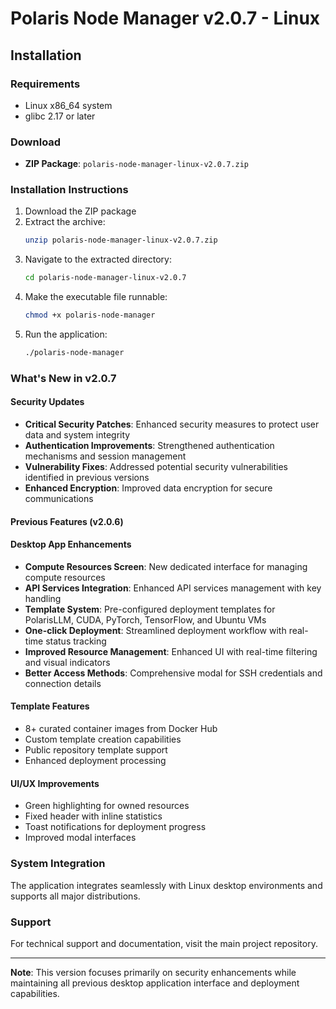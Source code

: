 # Polaris Node Manager v2.0.7 - Linux

## Installation

### Requirements
- Linux x86_64 system
- glibc 2.17 or later

### Download
- **ZIP Package**: `polaris-node-manager-linux-v2.0.7.zip`

### Installation Instructions

1. Download the ZIP package
2. Extract the archive:
   ```bash
   unzip polaris-node-manager-linux-v2.0.7.zip
   ```
3. Navigate to the extracted directory:
   ```bash
   cd polaris-node-manager-linux-v2.0.7
   ```
4. Make the executable file runnable:
   ```bash
   chmod +x polaris-node-manager
   ```
5. Run the application:
   ```bash
   ./polaris-node-manager
   ```

### What's New in v2.0.7

#### Security Updates
- **Critical Security Patches**: Enhanced security measures to protect user data and system integrity
- **Authentication Improvements**: Strengthened authentication mechanisms and session management
- **Vulnerability Fixes**: Addressed potential security vulnerabilities identified in previous versions
- **Enhanced Encryption**: Improved data encryption for secure communications

#### Previous Features (v2.0.6)

#### Desktop App Enhancements
- **Compute Resources Screen**: New dedicated interface for managing compute resources
- **API Services Integration**: Enhanced API services management with key handling
- **Template System**: Pre-configured deployment templates for PolarisLLM, CUDA, PyTorch, TensorFlow, and Ubuntu VMs
- **One-click Deployment**: Streamlined deployment workflow with real-time status tracking
- **Improved Resource Management**: Enhanced UI with real-time filtering and visual indicators
- **Better Access Methods**: Comprehensive modal for SSH credentials and connection details

#### Template Features
- 8+ curated container images from Docker Hub
- Custom template creation capabilities
- Public repository template support
- Enhanced deployment processing

#### UI/UX Improvements
- Green highlighting for owned resources
- Fixed header with inline statistics
- Toast notifications for deployment progress
- Improved modal interfaces

### System Integration
The application integrates seamlessly with Linux desktop environments and supports all major distributions.

### Support
For technical support and documentation, visit the main project repository.

---
**Note**: This version focuses primarily on security enhancements while maintaining all previous desktop application interface and deployment capabilities.

